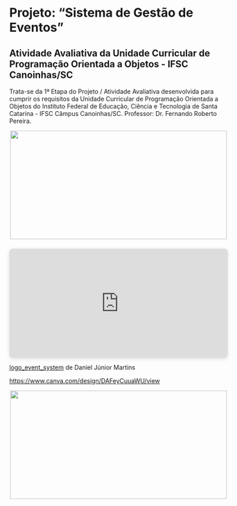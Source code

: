 <h1>Projeto: “Sistema de Gestão de Eventos” </h1>
<h2>Atividade Avaliativa da Unidade Curricular de Programação Orientada a Objetos - IFSC Canoinhas/SC</h2>
<p>Trata-se da 1ª Etapa do Projeto / Atividade Avaliativa desenvolvida para cumprir os requisitos da Unidade Curricular de Programação Orientada a Objetos do Instituto Federal de Educação, Ciência e Tecnologia de Santa Catarina - IFSC Câmpus Canoinhas/SC. 
Professor: Dr. Fernando Roberto Pereira.</p>


<div align = "center">
 <img src="https://github.com/Lciarallo/POO-Sistema-de-Eventos/issues/1#issue-1649870258" width="500" height="250">
</div>

<div style="position: relative; width: 100%; height: 0; padding-top: 50.0000%;
 padding-bottom: 0; box-shadow: 0 2px 8px 0 rgba(63,69,81,0.16); margin-top: 1.6em; margin-bottom: 0.9em; overflow: hidden;
 border-radius: 8px; will-change: transform;">
  <iframe loading="lazy" style="position: absolute; width: 100%; height: 100%; top: 0; left: 0; border: none; padding: 0;margin: 0;"
    src="https:&#x2F;&#x2F;www.canva.com&#x2F;design&#x2F;DAFeyCuuaWU&#x2F;view?embed" allowfullscreen="allowfullscreen" allow="fullscreen">
  </iframe>
</div>
<a href="https:&#x2F;&#x2F;www.canva.com&#x2F;design&#x2F;DAFeyCuuaWU&#x2F;view?utm_content=DAFeyCuuaWU&amp;utm_campaign=designshare&amp;utm_medium=embeds&amp;utm_source=link" target="_blank" rel="noopener">logo_event_system</a> de Daniel Júnior Martins

https://www.canva.com/design/DAFeyCuuaWU/view


<div align = "center">
 <img src="https://www.canva.com/design/DAFeyCuuaWU/view" width="500" height="250">
</div>
